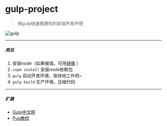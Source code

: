 # gulp-project
> 用gulp快速搭建你的前端开发环境

![gulp](http://images.cnitblog.com/i/36987/201405/111519280268938.jpg) 

---
##### 用法
1. 安装node（如果被墙，可用[镜像](http://npm.taobao.org/) ）
2. `cnpm install`  安装node依赖包
3. `gulp` 启动开发环境，愉快地工作吧~
4. `gulp build` 生产环境，压缩代码

---
##### 扩展
- [Gulp中文网](http://www.gulpjs.com.cn/) 
- [Pug教程](https://pugjs.org/api/getting-started.html) 
